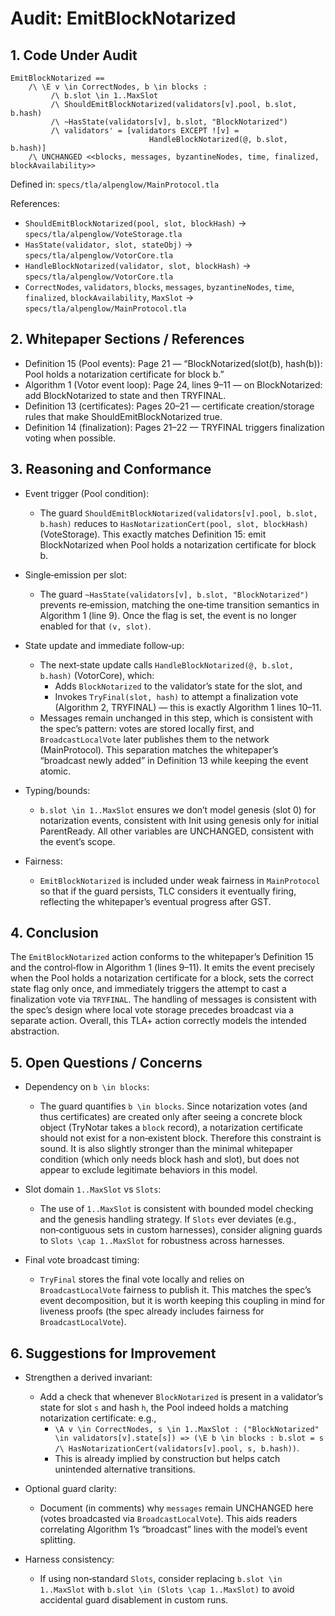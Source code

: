 # Audit: EmitBlockNotarized

## 1. Code Under Audit

```tla
EmitBlockNotarized ==
    /\ \E v \in CorrectNodes, b \in blocks :
         /\ b.slot \in 1..MaxSlot
         /\ ShouldEmitBlockNotarized(validators[v].pool, b.slot, b.hash)
         /\ ~HasState(validators[v], b.slot, "BlockNotarized")
         /\ validators' = [validators EXCEPT ![v] =
                               HandleBlockNotarized(@, b.slot, b.hash)]
    /\ UNCHANGED <<blocks, messages, byzantineNodes, time, finalized, blockAvailability>>
```

Defined in: `specs/tla/alpenglow/MainProtocol.tla`

References:
- `ShouldEmitBlockNotarized(pool, slot, blockHash)` → `specs/tla/alpenglow/VoteStorage.tla`
- `HasState(validator, slot, stateObj)` → `specs/tla/alpenglow/VotorCore.tla`
- `HandleBlockNotarized(validator, slot, blockHash)` → `specs/tla/alpenglow/VotorCore.tla`
- `CorrectNodes`, `validators`, `blocks`, `messages`, `byzantineNodes`, `time`, `finalized`, `blockAvailability`, `MaxSlot` → `specs/tla/alpenglow/MainProtocol.tla`


## 2. Whitepaper Sections / References

- Definition 15 (Pool events): Page 21 — “BlockNotarized(slot(b), hash(b)): Pool holds a notarization certificate for block b.”
- Algorithm 1 (Votor event loop): Page 24, lines 9–11 — on BlockNotarized: add BlockNotarized to state and then TRYFINAL.
- Definition 13 (certificates): Pages 20–21 — certificate creation/storage rules that make ShouldEmitBlockNotarized true.
- Definition 14 (finalization): Pages 21–22 — TRYFINAL triggers finalization voting when possible.


## 3. Reasoning and Conformance

- Event trigger (Pool condition):
  - The guard `ShouldEmitBlockNotarized(validators[v].pool, b.slot, b.hash)` reduces to `HasNotarizationCert(pool, slot, blockHash)` (VoteStorage). This exactly matches Definition 15: emit BlockNotarized when Pool holds a notarization certificate for block b.

- Single‑emission per slot:
  - The guard `~HasState(validators[v], b.slot, "BlockNotarized")` prevents re‑emission, matching the one‑time transition semantics in Algorithm 1 (line 9). Once the flag is set, the event is no longer enabled for that `(v, slot)`.

- State update and immediate follow‑up:
  - The next‑state update calls `HandleBlockNotarized(@, b.slot, b.hash)` (VotorCore), which:
    - Adds `BlockNotarized` to the validator’s state for the slot, and
    - Invokes `TryFinal(slot, hash)` to attempt a finalization vote (Algorithm 2, TRYFINAL) — this is exactly Algorithm 1 lines 10–11.
  - Messages remain unchanged in this step, which is consistent with the spec’s pattern: votes are stored locally first, and `BroadcastLocalVote` later publishes them to the network (MainProtocol). This separation matches the whitepaper’s “broadcast newly added” in Definition 13 while keeping the event atomic.

- Typing/bounds:
  - `b.slot \in 1..MaxSlot` ensures we don’t model genesis (slot 0) for notarization events, consistent with Init using genesis only for initial ParentReady. All other variables are UNCHANGED, consistent with the event’s scope.

- Fairness:
  - `EmitBlockNotarized` is included under weak fairness in `MainProtocol` so that if the guard persists, TLC considers it eventually firing, reflecting the whitepaper’s eventual progress after GST.


## 4. Conclusion

The `EmitBlockNotarized` action conforms to the whitepaper’s Definition 15 and the control‑flow in Algorithm 1 (lines 9–11). It emits the event precisely when the Pool holds a notarization certificate for a block, sets the correct state flag only once, and immediately triggers the attempt to cast a finalization vote via `TRYFINAL`. The handling of messages is consistent with the spec’s design where local vote storage precedes broadcast via a separate action. Overall, this TLA+ action correctly models the intended abstraction.


## 5. Open Questions / Concerns

- Dependency on `b \in blocks`:
  - The guard quantifies `b \in blocks`. Since notarization votes (and thus certificates) are created only after seeing a concrete block object (TryNotar takes a `block` record), a notarization certificate should not exist for a non‑existent block. Therefore this constraint is sound. It is also slightly stronger than the minimal whitepaper condition (which only needs block hash and slot), but does not appear to exclude legitimate behaviors in this model.

- Slot domain `1..MaxSlot` vs `Slots`:
  - The use of `1..MaxSlot` is consistent with bounded model checking and the genesis handling strategy. If `Slots` ever deviates (e.g., non‑contiguous sets in custom harnesses), consider aligning guards to `Slots \cap 1..MaxSlot` for robustness across harnesses.

- Final vote broadcast timing:
  - `TryFinal` stores the final vote locally and relies on `BroadcastLocalVote` fairness to publish it. This matches the spec’s event decomposition, but it is worth keeping this coupling in mind for liveness proofs (the spec already includes fairness for `BroadcastLocalVote`).


## 6. Suggestions for Improvement

- Strengthen a derived invariant:
  - Add a check that whenever `BlockNotarized` is present in a validator’s state for slot `s` and hash `h`, the Pool indeed holds a matching notarization certificate: e.g.,
    - `\A v \in CorrectNodes, s \in 1..MaxSlot : ("BlockNotarized" \in validators[v].state[s]) => (\E b \in blocks : b.slot = s /\ HasNotarizationCert(validators[v].pool, s, b.hash))`.
    - This is already implied by construction but helps catch unintended alternative transitions.

- Optional guard clarity:
  - Document (in comments) why `messages` remain UNCHANGED here (votes broadcasted via `BroadcastLocalVote`). This aids readers correlating Algorithm 1’s “broadcast” lines with the model’s event splitting.

- Harness consistency:
  - If using non‑standard `Slots`, consider replacing `b.slot \in 1..MaxSlot` with `b.slot \in (Slots \cap 1..MaxSlot)` to avoid accidental guard disablement in custom runs.

